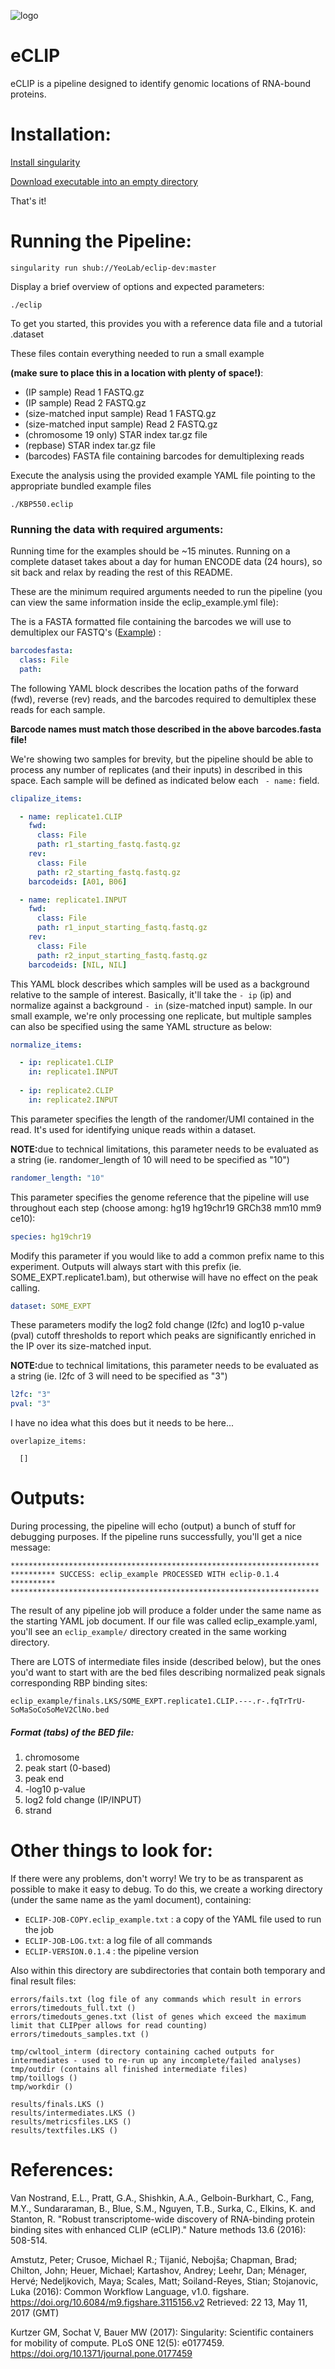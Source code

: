 ![logo](https://github.com/YeoLab/eclip/blob/master/eCLIP-flowchart.png)

# eCLIP

eCLIP is a pipeline designed to identify genomic locations of RNA-bound proteins.
 
# Installation:

[Install singularity](http://singularity.lbl.gov/install-linux)

[Download executable into an empty directory](link_to_singularity)

That's it!

# Running the Pipeline:

```
singularity run shub://YeoLab/eclip-dev:master
```

Display  a brief overview of options and expected parameters:
```
./eclip
```

To get you started, this provides you with a reference data file and a tutorial
.dataset

These files contain everything needed to run a small example

<b>(make sure to place this in a location with plenty of space!)</b>:
- (IP sample) Read 1 FASTQ.gz
- (IP sample) Read 2 FASTQ.gz
- (size-matched input sample) Read 1 FASTQ.gz
- (size-matched input sample) Read 2 FASTQ.gz
- (chromosome 19 only) STAR index tar.gz file
- (repbase) STAR index tar.gz file
- (barcodes) FASTA file containing barcodes for demultiplexing reads

Execute the analysis using the provided example YAML file pointing to the appropriate bundled example files
```
./KBP550.eclip
```

### Running the data with required arguments:

Running time for the examples should be ~15 minutes.
Running on a complete dataset takes about a day for human ENCODE data 
(24 hours), so sit back and relax by reading the rest of this README.

These are the minimum required arguments needed to run the pipeline 
(you can view the same information inside the eclip_example.yml file):


The is a FASTA formatted file containing the barcodes we will use to 
demultiplex our FASTQ's ([Example](BARCODESFASTA)) :
```YAML
barcodesfasta:
  class: File
  path: 
```

The following YAML block describes the location paths of the forward (fwd), 
reverse (rev) reads, and the barcodes required to demultiplex these reads for
each sample. 

<b>Barcode names must match those described in the above barcodes.fasta file!</b>

We're showing two samples for brevity, but the pipeline should be able to 
process any number of replicates (and their inputs) in described in this space.
Each sample will be defined as indicated below each ``` - name:``` field.

```YAML
clipalize_items:

  - name: replicate1.CLIP
    fwd:
      class: File
      path: r1_starting_fastq.fastq.gz
    rev:
      class: File
      path: r2_starting_fastq.fastq.gz
    barcodeids: [A01, B06]

  - name: replicate1.INPUT
    fwd:
      class: File
      path: r1_input_starting_fastq.fastq.gz
    rev:
      class: File
      path: r2_input_starting_fastq.fastq.gz
    barcodeids: [NIL, NIL]
```

This YAML block describes which samples will be used as a background relative
to the sample of interest. Basically, it'll take the ```- ip``` (ip) and 
normalize against a background ```- in``` (size-matched input) sample.
In our small example, we're only processing one replicate, but multiple 
samples can also be specified using the same YAML structure as below:

```YAML
normalize_items:

  - ip: replicate1.CLIP
    in: replicate1.INPUT
    
  - ip: replicate2.CLIP
    in: replicate2.INPUT
```

This parameter specifies the length of the randomer/UMI contained 
in the read. It's used for identifying unique reads within a dataset.

<b>NOTE:</b>due to technical limitations, this parameter needs to be evaluated as
a string (ie. randomer_length of 10 will need to be specified as "10")
```YAML
randomer_length: "10"
```

This parameter specifies the genome reference that the pipeline will use
throughout each step (choose among: hg19 hg19chr19 GRCh38 mm10 mm9 ce10):
```YAML
species: hg19chr19
```

Modify this parameter if you would like to add a common prefix name to this
experiment. Outputs will always start with this prefix 
(ie. SOME_EXPT.replicate1.bam),
but otherwise will have no effect on the peak calling.
```YAML
dataset: SOME_EXPT
```

These parameters modify the log2 fold change (l2fc) and log10 p-value (pval)
cutoff thresholds to report which peaks are significantly enriched in the IP 
over its size-matched input.

<b>NOTE:</b>due to technical limitations, this parameter needs to be evaluated as
a string (ie. l2fc of 3 will need to be specified as "3")

```YAML
l2fc: "3"
pval: "3"
```

I have no idea what this does but it needs to be here...
```
overlapize_items:

  []
```

# Outputs:

During processing, the pipeline will echo (output) a bunch of stuff for 
debugging purposes. If the pipeline runs successfully, you'll get a nice 
message:
```commandline
*********************************************************************
********** SUCCESS: eclip_example PROCESSED WITH eclip-0.1.4 **********
*********************************************************************
```

The result of any pipeline job will produce a folder under the same 
name as the starting YAML job document. If our file was called eclip_example.yaml,
you'll see an ```eclip_example/``` directory created in the same working directory.

There are LOTS of intermediate files inside (described below), but the ones 
you'd want to start with are the bed files describing normalized peak signals 
corresponding RBP binding sites:
```
eclip_example/finals.LKS/SOME_EXPT.replicate1.CLIP.---.r-.fqTrTrU-SoMaSoCoSoMeV2ClNo.bed
```

##### Format (tabs) of the BED file:
1. chromosome
2. peak start (0-based) 
3. peak end
4. -log10 p-value
5. log2 fold change (IP/INPUT)
6. strand

# Other things to look for:

If there were any problems, don't worry! We try to be as 
transparent as possible to make it easy to debug. To do this, we create a 
working directory (under the same name as the yaml document), containing:
 
- ```ECLIP-JOB-COPY.eclip_example.txt``` : a copy of the YAML file used to run the job
- ```ECLIP-JOB-LOG.txt```: a log file of all commands
- ```ECLIP-VERSION.0.1.4``` : the pipeline version

Also within this directory are subdirectories that contain both temporary and final result files: 

```
errors/fails.txt (log file of any commands which result in errors
errors/timedouts_full.txt ()
errors/timedouts_genes.txt (list of genes which exceed the maximum limit that CLIPper allows for read counting)
errors/timedouts_samples.txt ()

tmp/cwltool_interm (directory containing cached outputs for intermediates - used to re-run up any incomplete/failed analyses) 
tmp/outdir (contains all finished intermediate files)
tmp/toillogs ()
tmp/workdir ()

results/finals.LKS ()
results/intermediates.LKS ()
results/metricsfiles.LKS ()
results/textfiles.LKS ()

```

# References:

Van Nostrand, E.L., Pratt, G.A., Shishkin, A.A., Gelboin-Burkhart, C., Fang, M.Y., Sundararaman, B., Blue, S.M., Nguyen, T.B., Surka, C., Elkins, K. and Stanton, R. "Robust transcriptome-wide discovery of RNA-binding protein binding sites with enhanced CLIP (eCLIP)." Nature methods 13.6 (2016): 508-514.

Amstutz, Peter; Crusoe, Michael R.; Tijanić, Nebojša; Chapman, Brad; Chilton, John; Heuer, Michael; Kartashov, Andrey; Leehr, Dan; Ménager, Hervé; Nedeljkovich, Maya; Scales, Matt; Soiland-Reyes, Stian; Stojanovic, Luka (2016): Common Workflow Language, v1.0. 
figshare. https://doi.org/10.6084/m9.figshare.3115156.v2
Retrieved: 22 13, May 11, 2017 (GMT)

Kurtzer GM, Sochat V, Bauer MW (2017): Singularity: Scientific containers for mobility of compute. 
PLoS ONE 12(5): e0177459. https://doi.org/10.1371/journal.pone.0177459
